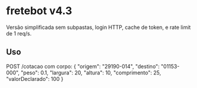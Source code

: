 # fretebot v4.3
Versão simplificada sem subpastas, login HTTP, cache de token, e rate limit de 1 req/s.

## Uso
POST /cotacao com corpo:
{
  "origem": "29190-014",
  "destino": "01153-000",
  "peso": 0.1,
  "largura": 20,
  "altura": 10,
  "comprimento": 25,
  "valorDeclarado": 100
}
